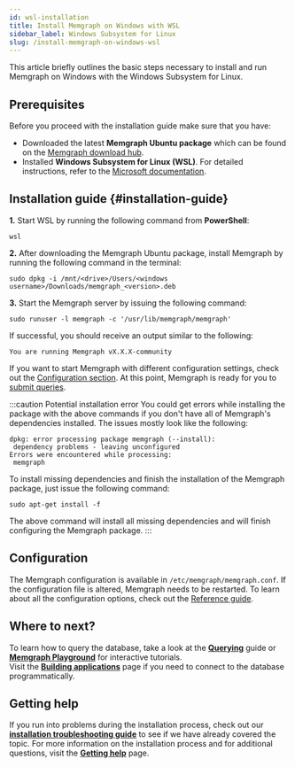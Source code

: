```yaml
---
id: wsl-installation
title: Install Memgraph on Windows with WSL
sidebar_label: Windows Subsystem for Linux
slug: /install-memgraph-on-windows-wsl
---
```


This article briefly outlines the basic steps necessary to install and run
Memgraph on Windows with the Windows Subsystem for Linux.

## Prerequisites

Before you proceed with the installation guide make sure that you have:

- Downloaded the latest **Memgraph Ubuntu package** which can be found on the
  [Memgraph download hub](https://memgraph.com/download/).
- Installed **Windows Subsystem for Linux (WSL)**. For detailed instructions,
  refer to the [Microsoft
  documentation](https://docs.microsoft.com/en-us/windows/wsl/install).

## Installation guide {#installation-guide}

**1.** Start WSL by running the following command from **PowerShell**:

```console
wsl
```

**2.** After downloading the Memgraph Ubuntu package, install Memgraph by running the
following command in the terminal:

```console
sudo dpkg -i /mnt/<drive>/Users/<windows username>/Downloads/memgraph_<version>.deb
```

**3.** Start the Memgraph server by issuing the following command:

```
sudo runuser -l memgraph -c '/usr/lib/memgraph/memgraph'
```

If successful, you should receive an output similar to the following:

```
You are running Memgraph vX.X.X-community
```

If you want to start Memgraph with different configuration settings, check out
the [Configuration section](#configuration). At this point, Memgraph is ready for you
to [submit queries](/connect-to-memgraph/overview.mdx).

:::caution
Potential installation error You could get errors while installing the package
with the above commands if you don't have all of Memgraph's dependencies
installed. The issues mostly look like the following:

```
dpkg: error processing package memgraph (--install):
 dependency problems - leaving unconfigured
Errors were encountered while processing:
 memgraph
```

To install missing dependencies and finish the installation of the Memgraph
package, just issue the following command:

```
sudo apt-get install -f
```

The above command will install all missing dependencies and will finish
configuring the Memgraph package.
:::

## Configuration

The Memgraph configuration is available in `/etc/memgraph/memgraph.conf`. If the
configuration file is altered, Memgraph needs to be restarted. To learn about
all the configuration options, check out the [Reference
guide](/reference-guide/configuration.md).

## Where to next?

To learn how to query the database, take a look at the
**[Querying](/connect-to-memgraph/overview.mdx)** guide or **[Memgraph
Playground](https://playground.memgraph.com/)** for interactive tutorials.<br/>
Visit the **[Building applications](/connect-to-memgraph/methods/drivers.md)**
page if you need to connect to the database programmatically.

## Getting help

If you run into problems during the installation process, check out our
**[installation troubleshooting
guide](/installation/windows/windows-installation-troubleshooting.md)** to see
if we have already covered the topic. For more information on the installation
process and for additional questions, visit the **[Getting help](/help-center)**
page.
